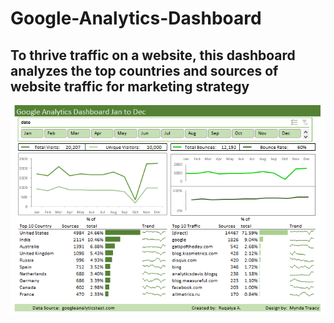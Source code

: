 # Google-Analytics-Dashboard
## To thrive traffic on a website, this dashboard analyzes the top countries and sources of website traffic for marketing strategy

<img src="/images/Screenshot (46).png"/>
